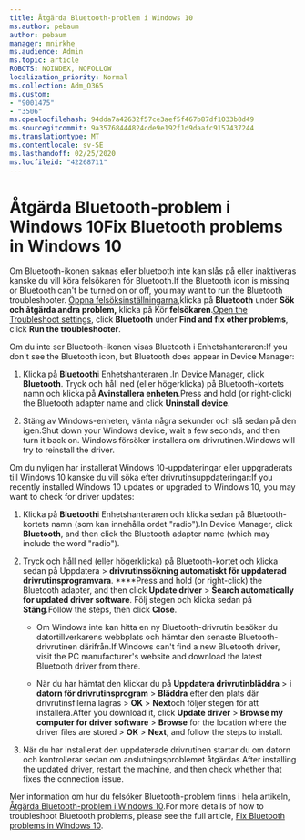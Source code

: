 ```yaml
---
title: Åtgärda Bluetooth-problem i Windows 10
ms.author: pebaum
author: pebaum
manager: mnirkhe
ms.audience: Admin
ms.topic: article
ROBOTS: NOINDEX, NOFOLLOW
localization_priority: Normal
ms.collection: Adm_O365
ms.custom:
- "9001475"
- "3506"
ms.openlocfilehash: 94dda7a42632f57ce3aef5f467b87df1033b8d49
ms.sourcegitcommit: 9a35768444824cde9e192f1d9daafc9157437244
ms.translationtype: MT
ms.contentlocale: sv-SE
ms.lasthandoff: 02/25/2020
ms.locfileid: "42268711"
---
```

# <a name="fix-bluetooth-problems-in-windows-10"></a><span data-ttu-id="1c502-102">Åtgärda Bluetooth-problem i Windows 10</span><span class="sxs-lookup"><span data-stu-id="1c502-102">Fix Bluetooth problems in Windows 10</span></span>

<span data-ttu-id="1c502-103">Om Bluetooth-ikonen saknas eller bluetooth inte kan slås på eller inaktiveras kanske du vill köra felsökaren för Bluetooth.</span><span class="sxs-lookup"><span data-stu-id="1c502-103">If the Bluetooth icon is missing or Bluetooth can't be turned on or off, you may want to run the Bluetooth troubleshooter.</span></span> <span data-ttu-id="1c502-104">[Öppna felsöksinställningarna,](ms-settings:troubleshoot)klicka på **Bluetooth** under **Sök och åtgärda andra problem,** klicka på Kör **felsökaren**.</span><span class="sxs-lookup"><span data-stu-id="1c502-104">[Open the Troubleshoot settings](ms-settings:troubleshoot), click **Bluetooth** under **Find and fix other problems**, click **Run the troubleshooter**.</span></span>

<span data-ttu-id="1c502-105">Om du inte ser Bluetooth-ikonen visas Bluetooth i Enhetshanteraren:</span><span class="sxs-lookup"><span data-stu-id="1c502-105">If you don't see the Bluetooth icon, but Bluetooth does appear in Device Manager:</span></span>

1. <span data-ttu-id="1c502-106">Klicka på **Bluetooth**i Enhetshanteraren .</span><span class="sxs-lookup"><span data-stu-id="1c502-106">In Device Manager, click **Bluetooth**.</span></span> <span data-ttu-id="1c502-107">Tryck och håll ned (eller högerklicka) på Bluetooth-kortets namn och klicka på **Avinstallera enheten**.</span><span class="sxs-lookup"><span data-stu-id="1c502-107">Press and hold (or right-click) the Bluetooth adapter name and click **Uninstall device**.</span></span>

2. <span data-ttu-id="1c502-108">Stäng av Windows-enheten, vänta några sekunder och slå sedan på den igen.</span><span class="sxs-lookup"><span data-stu-id="1c502-108">Shut down your Windows device, wait a few seconds, and then turn it back on.</span></span> <span data-ttu-id="1c502-109">Windows försöker installera om drivrutinen.</span><span class="sxs-lookup"><span data-stu-id="1c502-109">Windows will try to reinstall the driver.</span></span>

<span data-ttu-id="1c502-110">Om du nyligen har installerat Windows 10-uppdateringar eller uppgraderats till Windows 10 kanske du vill söka efter drivrutinsuppdateringar:</span><span class="sxs-lookup"><span data-stu-id="1c502-110">If you recently installed Windows 10 updates or upgraded to Windows 10, you may want to check for driver updates:</span></span>

1. <span data-ttu-id="1c502-111">Klicka på **Bluetooth**i Enhetshanteraren och klicka sedan på Bluetooth-kortets namn (som kan innehålla ordet "radio").</span><span class="sxs-lookup"><span data-stu-id="1c502-111">In Device Manager, click **Bluetooth**, and then click the Bluetooth adapter name (which may include the word "radio").</span></span>

2. <span data-ttu-id="1c502-112">Tryck och håll ned (eller högerklicka) på Bluetooth-kortet och klicka sedan på Uppdatera > **drivrutinssökning automatiskt för uppdaterad drivrutinsprogramvara**. \*\*\*\*</span><span class="sxs-lookup"><span data-stu-id="1c502-112">Press and hold (or right-click) the Bluetooth adapter, and then click **Update driver** > **Search automatically for updated driver software**.</span></span> <span data-ttu-id="1c502-113">Följ stegen och klicka sedan på **Stäng**.</span><span class="sxs-lookup"><span data-stu-id="1c502-113">Follow the steps, then click **Close**.</span></span>

      - <span data-ttu-id="1c502-114">Om Windows inte kan hitta en ny Bluetooth-drivrutin besöker du datortillverkarens webbplats och hämtar den senaste Bluetooth-drivrutinen därifrån.</span><span class="sxs-lookup"><span data-stu-id="1c502-114">If Windows can't find a new Bluetooth driver, visit the PC manufacturer's website and download the latest Bluetooth driver from there.</span></span>

    - <span data-ttu-id="1c502-115">När du har hämtat den klickar du på **Uppdatera drivrutinbläddra** > **i datorn för drivrutinsprogram** > **Bläddra** efter den plats där drivrutinsfilerna lagras > **OK** > **Next**och följer stegen för att installera.</span><span class="sxs-lookup"><span data-stu-id="1c502-115">After you download it, click **Update driver** > **Browse my computer for driver software** > **Browse** for the location where the driver files are stored > **OK** > **Next**, and follow the steps to install.</span></span>

3. <span data-ttu-id="1c502-116">När du har installerat den uppdaterade drivrutinen startar du om datorn och kontrollerar sedan om anslutningsproblemet åtgärdas.</span><span class="sxs-lookup"><span data-stu-id="1c502-116">After installing the updated driver, restart the machine, and then check whether that fixes the connection issue.</span></span>

<span data-ttu-id="1c502-117">Mer information om hur du felsöker Bluetooth-problem finns i hela artikeln, [Åtgärda Bluetooth-problem i Windows 10](https://support.microsoft.com/help/14169/windows-10-fix-bluetooth-problems).</span><span class="sxs-lookup"><span data-stu-id="1c502-117">For more details of how to troubleshoot Bluetooth problems, please see the full article, [Fix Bluetooth problems in Windows 10](https://support.microsoft.com/help/14169/windows-10-fix-bluetooth-problems).</span></span>

